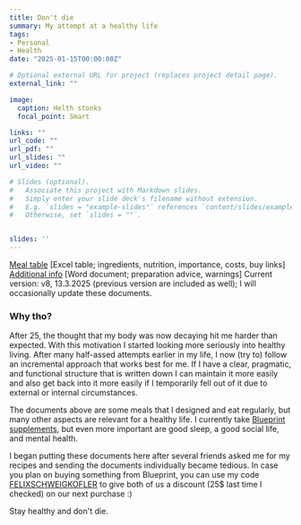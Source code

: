 ```yaml
---
title: Don't die
summary: My attempt at a healthy life
tags:
- Personal
- Health
date: "2025-01-15T00:00:00Z"

# Optional external URL for project (replaces project detail page).
external_link: ""

image:
  caption: Helth stonks
  focal_point: Smart

links: ""
url_code: ""
url_pdf: ""
url_slides: ""
url_video: ""

# Slides (optional).
#   Associate this project with Markdown slides.
#   Simply enter your slide deck's filename without extension.
#   E.g. `slides = "example-slides"` references `content/slides/example-slides.md`.
#   Otherwise, set `slides = ""`.


slides: ''
---
```

[Meal table](Meals.xlsx "Table v6") [Excel table; ingredients, nutrition, importance, costs, buy links]
[Additional info](Meals.docx "Document v6") [Word document; preparation advice, warnings]
Current version: v8, 13.3.2025 (previous version are included as well); I will occasionally update these documents.

### Why tho?

After 25, the thought that my body was now decaying hit me harder than expected. With this motivation I started looking more seriously into healthy living. After many half-assed attempts earlier in my life, I now (try to) follow an incremental approach that works best for me. If I have a clear, pragmatic, and functional structure that is written down I can maintain it more easily and also get back into it more easily if I temporarily fell out of it due to external or internal circumstances.

The documents above are some meals that I designed and eat regularly, but many other aspects are relevant for a healthy life. I currently take [Blueprint supplements](https://blueprint.bryanjohnson.com), but even more important are good sleep, a good social life, and mental health.

I began putting these documents here after several friends asked me for my recipes and sending the documents individually became tedious. In case you plan on buying something from Blueprint, you can use my code [FELIXSCHWEIGKOFLER](https://blueprint.bryanjohnson.com/FELIXSCHWEIGKOFLER) to give both of us a discount (25$ last time I checked) on our next purchase :)

Stay healthy and don't die.
